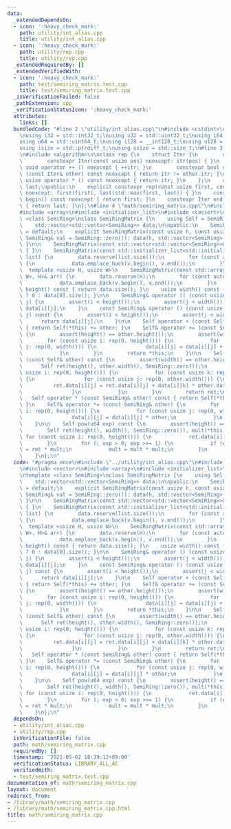 ```yaml
---
data:
  _extendedDependsOn:
  - icon: ':heavy_check_mark:'
    path: utility/int_alias.cpp
    title: utility/int_alias.cpp
  - icon: ':heavy_check_mark:'
    path: utility/rep.cpp
    title: utility/rep.cpp
  _extendedRequiredBy: []
  _extendedVerifiedWith:
  - icon: ':heavy_check_mark:'
    path: test/semiring_matrix.test.cpp
    title: test/semiring_matrix.test.cpp
  _isVerificationFailed: false
  _pathExtension: cpp
  _verificationStatusIcon: ':heavy_check_mark:'
  attributes:
    links: []
  bundledCode: "#line 2 \"utility/int_alias.cpp\"\n#include <cstdint>\n#include <cstddef>\n\
    \nusing i32 = std::int32_t;\nusing u32 = std::uint32_t;\nusing i64 = std::int64_t;\n\
    using u64 = std::uint64_t;\nusing i128 = __int128_t;\nusing u128 = __uint128_t;\n\
    using isize = std::ptrdiff_t;\nusing usize = std::size_t;\n#line 3 \"utility/rep.cpp\"\
    \n#include <algorithm>\n\nclass rep {\n    struct Iter {\n        usize itr;\n\
    \        constexpr Iter(const usize pos) noexcept: itr(pos) { }\n        constexpr\
    \ void operator ++ () noexcept { ++itr; }\n        constexpr bool operator !=\
    \ (const Iter& other) const noexcept { return itr != other.itr; }\n        constexpr\
    \ usize operator * () const noexcept { return itr; }\n    };\n    const Iter first,\
    \ last;\npublic:\n    explicit constexpr rep(const usize first, const usize last)\
    \ noexcept: first(first), last(std::max(first, last)) { }\n    constexpr Iter\
    \ begin() const noexcept { return first; }\n    constexpr Iter end() const noexcept\
    \ { return last; }\n};\n#line 4 \"math/semiring_matrix.cpp\"\n#include <vector>\n\
    #include <array>\n#include <initializer_list>\n#include <cassert>\n\ntemplate\
    \ <class SemiRing>\nclass SemiRingMatrix {\n    using Self = SemiRingMatrix;\n\
    \    std::vector<std::vector<SemiRing>> data;\n\npublic:\n    SemiRingMatrix()\
    \ = default;\n    explicit SemiRingMatrix(const usize h, const usize w, const\
    \ SemiRing& val = SemiRing::zero()): data(h, std::vector<SemiRing>(w, val)) {\
    \ }\n\n    SemiRingMatrix(const std::vector<std::vector<SemiRing>>& vec): data(vec)\
    \ { }\n    SemiRingMatrix(const std::initializer_list<std::initializer_list<SemiRing>>&\
    \ list) {\n        data.reserve(list.size());\n        for (const auto& v: list)\
    \ {\n            data.emplace_back(v.begin(), v.end());\n        }\n    }\n  \
    \  template <usize H, usize W>\n    SemiRingMatrix(const std::array<std::array<SemiRing,\
    \ W>, H>& arr) {\n        data.reserve(H);\n        for (const auto &v: arr) {\n\
    \            data.emplace_back(v.begin(), v.end());\n        }\n    }\n\n    usize\
    \ height() const { return data.size(); }\n    usize width() const { return data.empty()\
    \ ? 0 : data[0].size(); }\n\n    SemiRing& operator () (const usize i, const usize\
    \ j) {\n        assert(i < height());\n        assert(j < width());\n        return\
    \ data[i][j];\n    }\n    const SemiRing& operator () (const usize i, const usize\
    \ j) const {\n        assert(i < height());\n        assert(j < width());\n  \
    \      return data[i][j];\n    }\n\n    Self operator + (const Self& other) const\
    \ { return Self(*this) += other; }\n    Self& operator += (const Self& other)\
    \ {\n        assert(height() == other.height());\n        assert(width() == other.width());\n\
    \        for (const usize i: rep(0, height())) {\n            for (const usize\
    \ j: rep(0, width())) {\n                data[i][j] = data[i][j] + other.data[i][j];\n\
    \            }\n        }\n        return *this;\n    }\n\n    Self operator *\
    \ (const Self& other) const {\n        assert(width() == other.height());\n  \
    \      Self ret(height(), other.width(), SemiRing::zero());\n        for (const\
    \ usize i: rep(0, height())) {\n            for (const usize k: rep(0, width()))\
    \ {\n                for (const usize j: rep(0, other.width())) {\n          \
    \          ret.data[i][j] = ret.data[i][j] + data[i][k] * other.data[k][j];\n\
    \                }\n            }\n        }\n        return ret;\n    }\n\n \
    \   Self operator * (const SemiRing& other) const { return Self(*this) *= other;\
    \ }\n    Self& operator *= (const SemiRing& other) {\n        for (const usize\
    \ i: rep(0, height())) {\n            for (const usize j: rep(0, width())) {\n\
    \                data[i][j] = data[i][j] * other;\n            }\n        }\n\
    \    }\n\n    Self pow(u64 exp) const {\n        assert(height() == width());\n\
    \        Self ret(height(), width(), SemiRing::zero()), mult(*this);\n       \
    \ for (const usize i: rep(0, height())) {\n            ret.data[i][i] = SemiRing::one();\n\
    \        }\n        for (; exp > 0; exp >>= 1) {\n            if (exp & 1) ret\
    \ = ret * mult;\n            mult = mult * mult;\n        }\n        return ret;\n\
    \    }\n};\n"
  code: "#pragma once\n#include \"../utility/int_alias.cpp\"\n#include \"../utility/rep.cpp\"\
    \n#include <vector>\n#include <array>\n#include <initializer_list>\n#include <cassert>\n\
    \ntemplate <class SemiRing>\nclass SemiRingMatrix {\n    using Self = SemiRingMatrix;\n\
    \    std::vector<std::vector<SemiRing>> data;\n\npublic:\n    SemiRingMatrix()\
    \ = default;\n    explicit SemiRingMatrix(const usize h, const usize w, const\
    \ SemiRing& val = SemiRing::zero()): data(h, std::vector<SemiRing>(w, val)) {\
    \ }\n\n    SemiRingMatrix(const std::vector<std::vector<SemiRing>>& vec): data(vec)\
    \ { }\n    SemiRingMatrix(const std::initializer_list<std::initializer_list<SemiRing>>&\
    \ list) {\n        data.reserve(list.size());\n        for (const auto& v: list)\
    \ {\n            data.emplace_back(v.begin(), v.end());\n        }\n    }\n  \
    \  template <usize H, usize W>\n    SemiRingMatrix(const std::array<std::array<SemiRing,\
    \ W>, H>& arr) {\n        data.reserve(H);\n        for (const auto &v: arr) {\n\
    \            data.emplace_back(v.begin(), v.end());\n        }\n    }\n\n    usize\
    \ height() const { return data.size(); }\n    usize width() const { return data.empty()\
    \ ? 0 : data[0].size(); }\n\n    SemiRing& operator () (const usize i, const usize\
    \ j) {\n        assert(i < height());\n        assert(j < width());\n        return\
    \ data[i][j];\n    }\n    const SemiRing& operator () (const usize i, const usize\
    \ j) const {\n        assert(i < height());\n        assert(j < width());\n  \
    \      return data[i][j];\n    }\n\n    Self operator + (const Self& other) const\
    \ { return Self(*this) += other; }\n    Self& operator += (const Self& other)\
    \ {\n        assert(height() == other.height());\n        assert(width() == other.width());\n\
    \        for (const usize i: rep(0, height())) {\n            for (const usize\
    \ j: rep(0, width())) {\n                data[i][j] = data[i][j] + other.data[i][j];\n\
    \            }\n        }\n        return *this;\n    }\n\n    Self operator *\
    \ (const Self& other) const {\n        assert(width() == other.height());\n  \
    \      Self ret(height(), other.width(), SemiRing::zero());\n        for (const\
    \ usize i: rep(0, height())) {\n            for (const usize k: rep(0, width()))\
    \ {\n                for (const usize j: rep(0, other.width())) {\n          \
    \          ret.data[i][j] = ret.data[i][j] + data[i][k] * other.data[k][j];\n\
    \                }\n            }\n        }\n        return ret;\n    }\n\n \
    \   Self operator * (const SemiRing& other) const { return Self(*this) *= other;\
    \ }\n    Self& operator *= (const SemiRing& other) {\n        for (const usize\
    \ i: rep(0, height())) {\n            for (const usize j: rep(0, width())) {\n\
    \                data[i][j] = data[i][j] * other;\n            }\n        }\n\
    \    }\n\n    Self pow(u64 exp) const {\n        assert(height() == width());\n\
    \        Self ret(height(), width(), SemiRing::zero()), mult(*this);\n       \
    \ for (const usize i: rep(0, height())) {\n            ret.data[i][i] = SemiRing::one();\n\
    \        }\n        for (; exp > 0; exp >>= 1) {\n            if (exp & 1) ret\
    \ = ret * mult;\n            mult = mult * mult;\n        }\n        return ret;\n\
    \    }\n};\n"
  dependsOn:
  - utility/int_alias.cpp
  - utility/rep.cpp
  isVerificationFile: false
  path: math/semiring_matrix.cpp
  requiredBy: []
  timestamp: '2021-05-02 18:39:12+09:00'
  verificationStatus: LIBRARY_ALL_AC
  verifiedWith:
  - test/semiring_matrix.test.cpp
documentation_of: math/semiring_matrix.cpp
layout: document
redirect_from:
- /library/math/semiring_matrix.cpp
- /library/math/semiring_matrix.cpp.html
title: math/semiring_matrix.cpp
---
```

